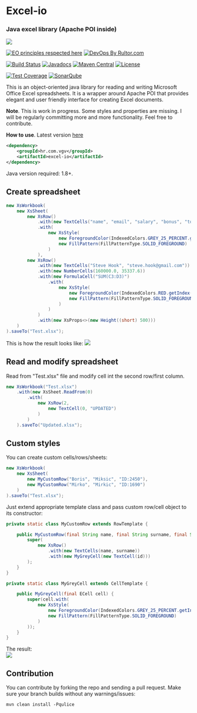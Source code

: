 # Excel-io
### Java excel library (Apache POI inside)
<img src="https://png.icons8.com/color/100/000000/ms-excel.png">

[![EO principles respected here](http://www.elegantobjects.org/badge.svg)](http://www.elegantobjects.org)
[![DevOps By Rultor.com](http://www.rultor.com/b/Vatavuk/excel-io)](http://www.rultor.com/p/Vatavuk/excel-io)

[![Build Status](https://travis-ci.org/Vatavuk/excel-io.svg?branch=master)](https://travis-ci.org/Vatavuk/excel-io)
[![Javadocs](http://javadoc.io/badge/hr.com.vgv/excel-io.svg)](http://javadoc.io/doc/hr.com.vgv/excel-io)
[![Maven Central](https://img.shields.io/maven-central/v/hr.com.vgv/excel-io.svg)](https://maven-badges.herokuapp.com/maven-central/hr.com.vgv/excel-io)
[![License](https://img.shields.io/badge/license-MIT-green.svg)](https://github.com/Vatavuk/excel-io/blob/master/LICENSE.txt)

[![Test Coverage](https://codecov.io/gh/Vatavuk/excel-io/branch/master/graph/badge.svg)](https://codecov.io/gh/Vatavuk/excel-io)
[![SonarQube](https://img.shields.io/badge/sonar-ok-green.svg)](https://sonarcloud.io/dashboard/index/hr.com.vgv:excel-io)

This is an object-oriented java library for reading and writing Microsoft Office Excel spreadsheets.
It is a wrapper around Apache POI that provides elegant and user friendly interface for creating Excel documents. 

**Note**.
This is work in progress. Some styles and properties are missing.
I will be regularly committing more and more functionality. Feel free to contribute.


**How to use**.
Latest version [here](https://github.com/Vatavuk/excel-io/releases)

```xml
<dependency>
    <groupId>hr.com.vgv</groupId>
    <artifactId>excel-io</artifactId>
</dependency>
```

Java version required: 1.8+.


## Create spreadsheet
```java
new XsWorkbook(
    new XsSheet(
        new XsRow()
            .with(new TextCells("name", "email", "salary", "bonus", "total"))
            .with(
                new XsStyle(
                    new ForegroundColor(IndexedColors.GREY_25_PERCENT.getIndex()),
                    new FillPattern(FillPatternType.SOLID_FOREGROUND)
                )
            ),
        new XsRow()
            .with(new TextCells("Steve Hook", "steve.hook@gmail.com"))
            .with(new NumberCells(160000.0, 35337.6))
            .with(new FormulaCell("SUM(C3:D3)")
                .with(
                    new XsStyle(
                        new ForegroundColor(IndexedColors.RED.getIndex()),
                        new FillPattern(FillPatternType.SOLID_FOREGROUND)
                    )
                )
            )
            .with(new XsProps<>(new Height((short) 500)))
    )
).saveTo("Test.xlsx");
```
This is how the result looks like:
<img src="https://i.imgur.com/3hUJkJ2.png"/>

## Read and modify spreadsheet
Read from "Test.xlsx" file and modify cell int the second row/first column.
```java
new XsWorkbook("Test.xlsx")
    .with(new XsSheet.ReadFrom(0)
        .with(
            new XsRow(2,
                new TextCell(0, "UPDATED")
            )
        )
    ).saveTo("Updated.xlsx");
```

## Custom styles
You can create custom cells/rows/sheets:
```java
new XsWorkbook(
    new XsSheet(
        new MyCustomRow("Boris", "Miksic", "ID:2450"),
        new MyCustomRow("Mirko", "Mirkic", "ID:1690")
    )
).saveTo("Test.xlsx");

```
Just extend appropriate template class and pass custom row/cell object to its constructor:
```java
private static class MyCustomRow extends RowTemplate {

    public MyCustomRow(final String name, final String surname, final String id) {
        super(
            new XsRow()
                .with(new TextCells(name, surname))
                .with(new MyGreyCell(new TextCell(id)))
        );
    }
}

private static class MyGreyCell extends CellTemplate {

    public MyGreyCell(final ECell cell) {
        super(cell.with(
            new XsStyle(
                new ForegroundColor(IndexedColors.GREY_25_PERCENT.getIndex()),
                new FillPattern(FillPatternType.SOLID_FOREGROUND)
            )
        ));
    }
}
```

The result:  
<img src="https://i.imgur.com/9BzW6VR.png"/>

## Contribution
You can contribute by forking the repo and sending a pull request.
Make sure your branch builds without any warnings/issues:

```
mvn clean install -Pqulice
```

